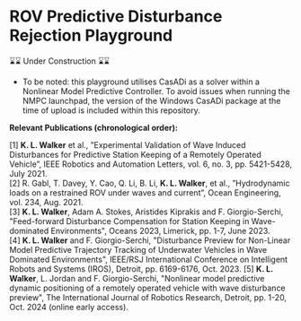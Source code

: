 # ROV Predictive Disturbance Rejection Playground

⌛⌛ Under Construction ⌛⌛

* To be noted: this playground utilises CasADi as a solver within a Nonlinear Model Predictive Controller. To avoid issues when running the NMPC launchpad, the version of the Windows CasADi package at the time of upload is included within this repository.

**Relevant Publications (chronological order):**

[1] **K. L. Walker** et al., ”Experimental Validation of Wave Induced Disturbances for Predictive Station Keeping of a Remotely Operated Vehicle”, IEEE Robotics and Automation Letters, vol. 6, no. 3, pp. 5421-5428, July 2021. \
[2] R. Gabl, T. Davey, Y. Cao, Q. Li, B. Li, **K. L. Walker**, et al., ”Hydrodynamic loads on a restrained ROV under waves and current”, Ocean Engineering, vol. 234, Aug. 2021. \
[3] **K. L. Walker**, Adam A. Stokes, Aristides Kiprakis and F. Giorgio-Serchi, "Feed-forward Disturbance Compensation for Station Keeping in Wave-dominated Environments", Oceans 2023, Limerick, pp. 1-7, June 2023. \
[4] **K. L. Walker** and F. Giorgio-Serchi, "Disturbance Preview for Non-Linear Model Predictive Trajectory Tracking of Underwater Vehicles in Wave Dominated Environments", IEEE/RSJ International Conference on Intelligent Robots and Systems (IROS), Detroit, pp. 6169-6176, Oct. 2023.
[5] **K. L. Walker**, L. Jordan and F. Giorgio-Serchi, "Nonlinear model predictive dynamic positioning of a remotely operated vehicle with wave disturbance preview", The International Journal of Robotics Research, Detroit, pp. 1-20, Oct. 2024 (online early access).
